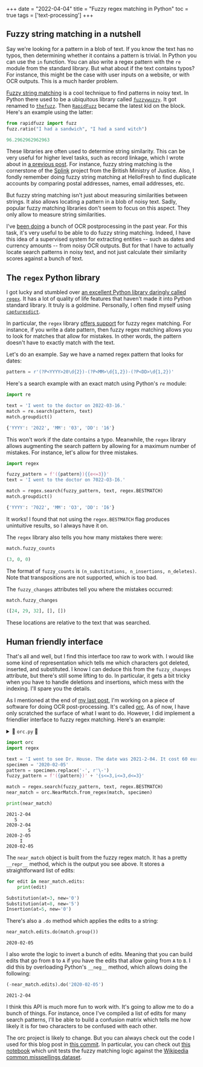 +++
date = "2022-04-04"
title = "Fuzzy regex matching in Python"
toc = true
tags = ['text-processing']
+++

## Fuzzy string matching in a nutshell

Say we're looking for a pattern in a blob of text. If you know the text has no typos, then determining whether it contains a pattern is trivial. In Python you can use the `in` function. You can also write a regex pattern with the `re` module from the standard library. But what about if the text contains typos? For instance, this might be the case with user inputs on a website, or with OCR outputs. This is a much harder problem.

[Fuzzy string matching](https://www.wikiwand.com/en/Approximate_string_matching) is a cool technique to find patterns in noisy text. In Python there used to be a ubiquitous library called [`fuzzywuzzy`](https://github.com/seatgeek/fuzzywuzzy). It got renamed to [`thefuzz`](https://github.com/seatgeek/thefuzz/blob/master/thefuzz). Then [`RapidFuzz`](https://github.com/maxbachmann/RapidFuzz) became the latest kid on the block. Here's an example using the latter:

```py
from rapidfuzz import fuzz
fuzz.ratio("I had a sandwich", "I had a sand witch")
```

```py
96.2962962962963
```

These libraries are often used to determine string similarity. This can be very useful for higher level tasks, such as record linkage, which I wrote about in [a previous post](/blog/transitive-duplicates/). For instance, fuzzy string matching is the cornerstone of the [Splink](https://github.com/moj-analytical-services/splink) project from the British Ministry of Justice. Also, I fondly remember doing fuzzy string matching at HelloFresh to find duplicate accounts by comparing postal addresses, names, email addresses, etc.

But fuzzy string matching isn't just about measuring similarities between strings. It also allows locating a pattern in a blob of noisy text. Sadly, popular fuzzy matching libraries don't seem to focus on this aspect. They only allow to measure string similarities.

I've [been doing](/blog/ocr-spelling-correction-is-hard/) a bunch of OCR postprocessing in the past year. For this task, it's very useful to be able to do fuzzy string matching. Indeed, I have this idea of a supervised system for extracting entities -- such as dates and currency amounts -- from noisy OCR outputs. But for that I have to actually locate search patterns in noisy text, and not just calculate their similarity scores against a bunch of text.

## The `regex` Python library

I got lucky and stumbled over [an excellent Python library daringly called `regex`](https://github.com/mrabarnett/mrab-regex). It has a lot of quality of life features that haven't made it into Python standard library. It truly is a goldmine. Personally, I often find myself using [`capturesdict`](https://github.com/mrabarnett/mrab-regex#added-capturesdict-hg-issue-86).

In particular, the `regex` library [offers support](https://github.com/mrabarnett/mrab-regex#approximate-fuzzy-matching-hg-issue-12-hg-issue-41-hg-issue-109) for fuzzy regex matching. For instance, if you write a date pattern, then fuzzy regex matching allows you to look for matches that allow for mistakes. In other words, the pattern doesn't have to exactly match with the text.

Let's do an example. Say we have a named regex pattern that looks for dates:

```py
pattern = r'(?P<YYYY>20\d{2})-(?P<MM>\d{1,2})-(?P<DD>\d{1,2})'
```

Here's a search example with an exact match using Python's `re` module:

```py
import re

text = 'I went to the doctor on 2022-03-16.'
match = re.search(pattern, text)
match.groupdict()
```

```py
{'YYYY': '2022', 'MM': '03', 'DD': '16'}
```

This won't work if the date contains a typo. Meanwhile, the `regex` library allows augmenting the search pattern by allowing for a maximum number of mistakes. For instance, let's allow for three mistakes.

```py
import regex

fuzzy_pattern = f'({pattern}){{e<=3}}'
text = 'I went to the doctor on 7022-O3-I6.'

match = regex.search(fuzzy_pattern, text, regex.BESTMATCH)
match.groupdict()
```

```py
{'YYYY': '7022', 'MM': 'O3', 'DD': 'I6'}
```

It works! I found that not using the `regex.BESTMATCH` flag produces unintuitive results, so I always have it on.

The `regex` library also tells you how many mistakes there were:

```py
match.fuzzy_counts
```

```py
(3, 0, 0)
```

The format of `fuzzy_counts` is `(n_substitutions, n_insertions, n_deletes)`. Note that transpositions are not supported, which is too bad.

The `fuzzy_changes` attributes tell you where the mistakes occurred:

```py
match.fuzzy_changes
```

```py
([24, 29, 32], [], [])
```

These locations are relative to the text that was searched.

## Human friendly interface

That's all and well, but I find this interface too raw to work with. I would like some kind of representation which tells me which characters got deleted, inserted, and substituted. I know I can deduce this from the `fuzzy_changes` attribute, but there's still some lifting to do. In particular, it gets a bit tricky when you have to handle deletions and insertions, which mess with the indexing. I'll spare you the details.

As I mentioned at the end of [my last post](/blog/ocr-spelling-correction-is-hard/), I'm working on a piece of software for doing OCR post-processing. It's called [orc](https://github.com/MaxHalford/orc). As of now, I have only scratched the surface of what I want to do. However, I did implement a friendlier interface to fuzzy regex matching. Here's an example:

<details>
  <summary>🐍 <code>orc.py</code> 👹</summary>

```py
from __future__ import annotations
from abc import ABC, abstractmethod
from dataclasses import dataclass, field

import regex


class Edit(ABC):
    @abstractmethod
    def do(self, s: str) -> str:
        ...


@dataclass
class Substitution(Edit):
    at: int
    old: str
    new: str

    def do(self, s: str) -> str:
        return s[: self.at] + self.new + s[self.at + 1 :]


@dataclass
class Insertion(Edit):
    at: int
    new: str

    def do(self, s: str) -> str:
        return s[: self.at] + self.new + s[self.at :]


@dataclass
class Deletion(Edit):
    old: str
    at: int

    def do(self, s: str) -> str:
        return s[: self.at] + s[self.at + 1 :]


@dataclass
class Edits(Edit):
    substitutions: list[Substitution] = field(default_factory=list)
    insertions: list[Insertion] = field(default_factory=list)
    deletions: list[Deletion] = field(default_factory=list)

    def __post_init__(self):
        self.insertions = sorted(self.insertions, key=lambda x: x.at)
        self.deletions = sorted(self.deletions, key=lambda x: x.at, reverse=True)

    @property
    def __len__(self):
        return len(self.substitutions) + len(self.insertions) + len(self.deletions)

    def __iter__(self):
        yield from self.substitutions
        yield from self.insertions
        yield from self.deletions

    def do(self, s: str):
        for edit in self:
            s = edit.do(s)
        return s

    def __neg__(self):
        return Edits(
            substitutions=[
                Substitution(
                    at=s.at
                    + sum(1 for i in self.insertions if i.at < s.at)
                    - sum(1 for d in self.deletions if d.at < s.at),
                    old=s.new,
                    new=s.old,
                )
                for s in self.substitutions
            ],
            insertions=[Insertion(at=d.at, new=d.old) for d in self.deletions],
            deletions=[Deletion(at=i.at, old=i.new) for i in self.insertions],
        )

    @classmethod
    def from_regex(cls, match: regex.Match, specimen: str):
        return cls(
            substitutions=[
                Substitution(
                    at=at - match.start(),
                    old=match.group()[at - match.start()],
                    new=specimen[
                        at
                        - match.start()
                        - sum(1 for x in match.fuzzy_changes[1] if x < at)
                        + sum(1 for x in match.fuzzy_changes[2] if x < at)
                    ],
                )
                for at in match.fuzzy_changes[0]
            ],
            insertions=[
                Insertion(
                    at=at - match.start(),
                    new=specimen[
                        at
                        - match.start()
                        - sum(1 for x in match.fuzzy_changes[1] if x < at)
                    ],
                )
                for at in match.fuzzy_changes[2]
            ],
            deletions=[
                Deletion(
                    at=at
                    - match.start()
                    + sum(1 for x in match.fuzzy_changes[2] if x < at),
                    old=match.group()[at - match.start()],
                )
                for at in match.fuzzy_changes[1]
            ],
        )


@dataclass
class NearMatch:
    specimen: str
    candidate: str
    edits: Edits

    @classmethod
    def from_regex(cls, match: regex.Match, specimen: str):
        return cls(
            specimen=specimen,
            candidate=match.group(),
            edits=Edits.from_regex(match, specimen),
        )

    def __repr__(self):
        candidate = self.candidate
        s = f"{candidate}\n"
        for edit in self.edits:
            s += " " * edit.at + edit.__class__.__name__[0] + "\n"
            candidate = edit.do(candidate)
            s += f"{candidate}\n"
        return s.rstrip()
```

</details>

```py
import orc
import regex

text = 'I went to see Dr. House. The date was 2021-2-04. It cost 60 euros.'
specimen = '2020-02-05'
pattern = specimen.replace('-', r'\-')
fuzzy_pattern = f'({pattern})' + '{s<=3,i<=3,d<=3}'

match = regex.search(fuzzy_pattern, text, regex.BESTMATCH)
near_match = orc.NearMatch.from_regex(match, specimen)

print(near_match)
```

```
2021-2-04
   S
2020-2-04
        S
2020-2-05
     I
2020-02-05
```

The `near_match` object is built from the fuzzy regex match. It has a pretty `__repr__` method, which is the output you see above. It stores a straightforward list of edits:

```py
for edit in near_match.edits:
    print(edit)
```

```py
Substitution(at=3, new='0')
Substitution(at=8, new='5')
Insertion(at=5, new='0')
```

There's also a `.do` method which applies the edits to a string:

```py
near_match.edits.do(match.group())
```

```
2020-02-05
```

I also wrote the logic to invert a bunch of edits. Meaning that you can build edits that go from `B` to `A` if you have the edits that allow going from `A` to `B`. I did this by overloading Python's `__neg__` method, which allows doing the following:

```py
(-near_match.edits).do('2020-02-05')
```

```
2021-2-04
```

I think this API is much more fun to work with. It's going to allow me to do a bunch of things. For instance, once I've compiled a list of edits for many search patterns, I'll be able to build a confusion matrix which tells me how likely it is for two characters to be confused with each other.

The orc project is likely to change. But you can always check out the code I used for this blog post in [this commit](https://github.com/MaxHalford/orc/commit/5d8ea845ca4825e581c457accdf66d59edfbb1f1). In particular, you can check out [this notebook](https://github.com/MaxHalford/orc/blob/5d8ea845ca4825e581c457accdf66d59edfbb1f1/wikipedia.ipynb) which unit tests the fuzzy matching logic against the [Wikipedia common misspellings dataset](https://en.wikipedia.org/wiki/Wikipedia:Lists_of_common_misspellings).
